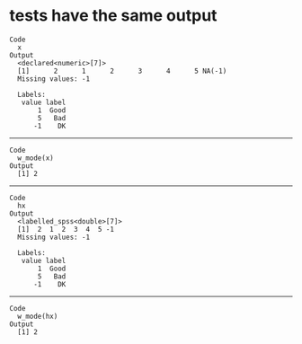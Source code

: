 # tests have the same output

    Code
      x
    Output
      <declared<numeric>[7]>
      [1]      2      1      2      3      4      5 NA(-1)
      Missing values: -1
      
      Labels:
       value label
           1  Good
           5   Bad
          -1    DK

---

    Code
      w_mode(x)
    Output
      [1] 2

---

    Code
      hx
    Output
      <labelled_spss<double>[7]>
      [1]  2  1  2  3  4  5 -1
      Missing values: -1
      
      Labels:
       value label
           1  Good
           5   Bad
          -1    DK

---

    Code
      w_mode(hx)
    Output
      [1] 2


